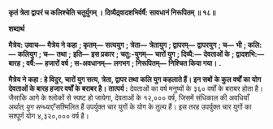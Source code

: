 **कृतं त्रेता द्वापरं च कलिश्चेति चतुर्युगम् ।** **दिव्यैद्र्वादशभिर्वर्षै: सावधानं निरूपितम् ॥ १८॥** 

**शब्दार्थ** 

**मैत्रेय: उवाच—** **मैत्रेय ने कहा** **; कृतम्—** **सत्ययुग** **; त्रेता—** **त्रेतायुग** **; द्वापरम्—** **द्वापरयुग** **; च—** **भी** **; कलि:—** **कलियुग** **; च—** **तथा** **;** **इति—** **इस प्रकार** **; चतु:-युगम्—** **चारों युग** **; दिव्यै:—** **देवताओं के** **; द्वादशभि:—** **बारह** **; वर्षै:—** **हजारों वर्ष** **; स-अवधानम्—** **लगभग** **; निरूपितम्—** **निश्चित किया गया।** **.** 

**मैत्रेय ने कहा : हे विदुर, चारों युग सत्य, त्रेता, द्वापर तथा कलि युग कहलाते हैं। इन सबों** **के कुल वर्षों का योग देवताओं के बारह हजार वर्षों के बराबर है।** **तात्पर्य :** देवताओं का वर्ष मनुष्यों के ३६० वर्षों के बराबर होता है। जैसाकि आगे के श्लोकों से स्पष्ट हो जायेगा, देवताओं के १२,००० वर्ष, जिसमें संधिकाल की अवधियाँ अर्थात् *युग सन्ध्याएँ*  सश्मिलित हैं उपर्युक्त चार युगों के योग के तुल्य हैं। इस तरह उपर्युक्त चार युगों का सश्पूर्ण योग ४,३२०,००० वर्ष है।  